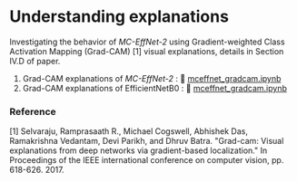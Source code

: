 # Understanding explanations

Investigating the behavior of _MC-EffNet-2_ using Gradient-weighted Class Activation Mapping (Grad-CAM) [1] visual explanations, details in Section IV.D of paper.

1. Grad-CAM explanations of _MC-EffNet-2_ : :mag_right: [mceffnet_gradcam.ipynb](https://github.com/manjaryp/GANvsGraphicsvsReal/blob/main/Understanding%20explanations/mceffnet_gradcam.ipynb) </br>
2. Grad-CAM explanations of EfficientNetB0 : :mag_right: [mceffnet_gradcam.ipynb](https://github.com/manjaryp/GANvsGraphicsvsReal/blob/main/Understanding%20explanations/mceffnet_gradcam.ipynb)

### Reference </br>
[1] Selvaraju, Ramprasaath R., Michael Cogswell, Abhishek Das, Ramakrishna Vedantam, Devi Parikh, and Dhruv Batra. "Grad-cam: Visual explanations from deep networks via gradient-based localization." In Proceedings of the IEEE international conference on computer vision, pp. 618-626. 2017.
